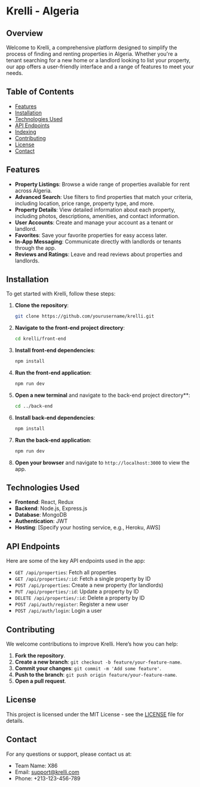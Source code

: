 # Krelli - Algeria

## Overview

Welcome to Krelli, a comprehensive platform designed to simplify the process of finding and renting properties in Algeria. Whether you're a tenant searching for a new home or a landlord looking to list your property, our app offers a user-friendly interface and a range of features to meet your needs.

## Table of Contents

- [Features](#features)
- [Installation](#installation)
- [Technologies Used](#technologies-used)
- [API Endpoints](#api-endpoints)
- [Indexing](#indexing)
- [Contributing](#contributing)
- [License](#license)
- [Contact](#contact)

## Features

- **Property Listings**: Browse a wide range of properties available for rent across Algeria.
- **Advanced Search**: Use filters to find properties that match your criteria, including location, price range, property type, and more.
- **Property Details**: View detailed information about each property, including photos, descriptions, amenities, and contact information.
- **User Accounts**: Create and manage your account as a tenant or landlord.
- **Favorites**: Save your favorite properties for easy access later.
- **In-App Messaging**: Communicate directly with landlords or tenants through the app.
- **Reviews and Ratings**: Leave and read reviews about properties and landlords.

## Installation

To get started with Krelli, follow these steps:

1. **Clone the repository**:

   ```bash
   git clone https://github.com/yourusername/krelli.git
   ```

2. **Navigate to the front-end project directory**:

   ```bash
   cd krelli/front-end
   ```

3. **Install front-end dependencies**:

   ```bash
   npm install
   ```

4. **Run the front-end application**:

   ```bash
   npm run dev
   ```

5. **Open a new terminal** and navigate to the back-end project directory\*\*:

   ```bash
   cd ../back-end
   ```

6. **Install back-end dependencies**:

   ```bash
   npm install
   ```

7. **Run the back-end application**:

   ```bash
   npm run dev
   ```

8. **Open your browser** and navigate to `http://localhost:3000` to view the app.

## Technologies Used

- **Frontend**: React, Redux
- **Backend**: Node.js, Express.js
- **Database**: MongoDB
- **Authentication**: JWT
- **Hosting**: [Specify your hosting service, e.g., Heroku, AWS]

## API Endpoints

Here are some of the key API endpoints used in the app:

- `GET /api/properties`: Fetch all properties
- `GET /api/properties/:id`: Fetch a single property by ID
- `POST /api/properties`: Create a new property (for landlords)
- `PUT /api/properties/:id`: Update a property by ID
- `DELETE /api/properties/:id`: Delete a property by ID
- `POST /api/auth/register`: Register a new user
- `POST /api/auth/login`: Login a user


## Contributing

We welcome contributions to improve Krelli. Here’s how you can help:

1. **Fork the repository**.
2. **Create a new branch**: `git checkout -b feature/your-feature-name`.
3. **Commit your changes**: `git commit -m 'Add some feature'`.
4. **Push to the branch**: `git push origin feature/your-feature-name`.
5. **Open a pull request**.

## License

This project is licensed under the MIT License - see the [LICENSE](LICENSE) file for details.

## Contact

For any questions or support, please contact us at:

- Team Name: X86
- Email: support@krelli.com
- Phone: +213-123-456-789
